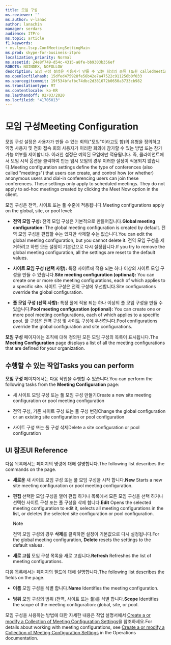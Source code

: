 ```yaml
---
title: 모임 구성
ms.reviewer: ''
ms.author: v-lanac
author: lanachin
manager: serdars
audience: ITPro
ms.topic: article
f1.keywords:
- ms.lync.lscp.ConfMeetingSettingMain
ms.prod: skype-for-business-itpro
localization_priority: Normal
ms.assetid: 24e8f749-d54c-4315-a8fe-bb9303b356ef
ROBOTS: NOINDEX, NOFOLLOW
description: 모임 구성 설정은 사용자가 만들 수 있는 회의의 종류 (또한 calledmeetings)를 정의 하 고 익명 사용자와 전화 접속 회의 사용자가 이러한 회의에 참가할 수 있는 방법을 제어 합니다. 이러한 설정은 예약된 모임에만 적용됩니다. 즉, 클라이언트에서 모임 시작 옵션을 클릭하여 만든 임시 모임의 경우 이러한 설정이 적용되지 않습니다.
ms.openlocfilehash: 15dfed475928fe56b42e7a47522c911256b0f033
ms.sourcegitcommit: 19f534bfafbc74dbc2d381672b0650a3733cb982
ms.translationtype: MT
ms.contentlocale: ko-KR
ms.lasthandoff: 02/03/2020
ms.locfileid: "41705013"
---
```

# <a name="meeting-configuration"></a><span data-ttu-id="9f80e-105">모임 구성</span><span class="sxs-lookup"><span data-stu-id="9f80e-105">Meeting Configuration</span></span>

<span data-ttu-id="9f80e-p102">모임 구성 설정은 사용자가 만들 수 있는 회의("모임"이라고도 함)의 유형을 정의하고 익명 사용자 및 전화 접속 회의 사용자가 이러한 회의에 참가할 수 있는 방법 또는 참가 가능 여부를 제어합니다. 이러한 설정은 예약된 모임에만 적용됩니다. 즉, 클라이언트에서 모임 시작 옵션을 클릭하여 만든 임시 모임의 경우 이러한 설정이 적용되지 않습니다.</span><span class="sxs-lookup"><span data-stu-id="9f80e-p102">Meeting configuration settings define the type of conferences (also called "meetings") that users can create, and control how (or whether) anonymous users and dial-in conferencing users can join these conferences. These settings only apply to scheduled meetings. They do not apply to ad-hoc meetings created by clicking the Meet Now option in the client.</span></span>

<span data-ttu-id="9f80e-109">모임 구성은 전역, 사이트 또는 풀 수준에 적용됩니다.</span><span class="sxs-lookup"><span data-stu-id="9f80e-109">Meeting configurations apply on the global, site, or pool level:</span></span>

- <span data-ttu-id="9f80e-110">**전역 모임 구성:** 전역 모임 구성은 기본적으로 만들어집니다.</span><span class="sxs-lookup"><span data-stu-id="9f80e-110">**Global meeting configuration:** The global meeting configuration is created by default.</span></span> <span data-ttu-id="9f80e-111">전역 모임 구성을 편집할 수는 있지만 삭제할 수는 없습니다.</span><span class="sxs-lookup"><span data-stu-id="9f80e-111">You can edit the global meeting configuration, but you cannot delete it.</span></span> <span data-ttu-id="9f80e-112">전역 모임 구성을 제거하려고 하면 모든 설정이 기본값으로 다시 설정됩니다.</span><span class="sxs-lookup"><span data-stu-id="9f80e-112">If you try to remove the global meeting configuration, all the settings are reset to the default values.</span></span>

- <span data-ttu-id="9f80e-113">**사이트 모임 구성 (선택 사항):** 특정 사이트에 적용 되는 하나 이상의 사이트 모임 구성을 만들 수 있습니다.</span><span class="sxs-lookup"><span data-stu-id="9f80e-113">**Site meeting configuration (optional):** You can create one or more site meeting configurations, each of which applies to a specific site.</span></span> <span data-ttu-id="9f80e-114">사이트 구성은 전역 구성에 우선합니다.</span><span class="sxs-lookup"><span data-stu-id="9f80e-114">Site configurations override the global configuration.</span></span>

- <span data-ttu-id="9f80e-115">**풀 모임 구성 (선택 사항):** 특정 풀에 적용 되는 하나 이상의 풀 모임 구성을 만들 수 있습니다.</span><span class="sxs-lookup"><span data-stu-id="9f80e-115">**Pool meeting configuration (optional):** You can create one or more pool meeting configurations, each of which applies to a specific pool.</span></span> <span data-ttu-id="9f80e-116">풀 구성은 전역 구성 및 사이트 구성에 우선합니다.</span><span class="sxs-lookup"><span data-stu-id="9f80e-116">Pool configurations override the global configuration and site configurations.</span></span>

<span data-ttu-id="9f80e-117">**모임 구성** 페이지에는 조직에 대해 정의된 모든 모임 구성의 목록이 표시됩니다.</span><span class="sxs-lookup"><span data-stu-id="9f80e-117">The **Meeting Configuration** page displays a list of all the meeting configurations that are defined for your organization.</span></span>

## <a name="tasks-you-can-perform"></a><span data-ttu-id="9f80e-118">수행할 수 있는 작업</span><span class="sxs-lookup"><span data-stu-id="9f80e-118">Tasks you can perform</span></span>

<span data-ttu-id="9f80e-119">**모임 구성** 페이지에서는 다음 작업을 수행할 수 있습니다.</span><span class="sxs-lookup"><span data-stu-id="9f80e-119">You can perform the following tasks from the **Meeting Configuration** page:</span></span>

- <span data-ttu-id="9f80e-120">새 사이트 모임 구성 또는 풀 모임 구성 만들기</span><span class="sxs-lookup"><span data-stu-id="9f80e-120">Create a new site meeting configuration or pool meeting configuration</span></span>

- <span data-ttu-id="9f80e-121">전역 구성, 기존 사이트 구성 또는 풀 구성 변경</span><span class="sxs-lookup"><span data-stu-id="9f80e-121">Change the global configuration or an existing site configuration or pool configuration</span></span>

- <span data-ttu-id="9f80e-122">사이트 구성 또는 풀 구성 삭제</span><span class="sxs-lookup"><span data-stu-id="9f80e-122">Delete a site configuration or pool configuration</span></span>

## <a name="ui-reference"></a><span data-ttu-id="9f80e-123">UI 참조</span><span class="sxs-lookup"><span data-stu-id="9f80e-123">UI Reference</span></span>

<span data-ttu-id="9f80e-124">다음 목록에서는 페이지의 명령에 대해 설명합니다.</span><span class="sxs-lookup"><span data-stu-id="9f80e-124">The following list describes the commands on the page.</span></span>

- <span data-ttu-id="9f80e-125">**새로운** 새 사이트 모임 구성 또는 풀 모임 구성을 시작 합니다.</span><span class="sxs-lookup"><span data-stu-id="9f80e-125">**New** Starts a new site meeting configuration or pool meeting configuration.</span></span>

- <span data-ttu-id="9f80e-126">**편집** 선택한 모임 구성을 열어 편집 하거나 목록에서 모든 모임 구성을 선택 하거나 선택한 사이트 구성 또는 풀 구성을 삭제 합니다.</span><span class="sxs-lookup"><span data-stu-id="9f80e-126">**Edit** Opens the selected meeting configuration to edit it, selects all meeting configurations in the list, or deletes the selected site configuration or pool configuration.</span></span>

    > [!NOTE]
    > <span data-ttu-id="9f80e-127">전역 모임 구성의 경우 **삭제**를 클릭하면 설정이 기본값으로 다시 설정됩니다.</span><span class="sxs-lookup"><span data-stu-id="9f80e-127">For the global meeting configuration, **Delete** resets the settings to the default values.</span></span>

- <span data-ttu-id="9f80e-128">**새로 고침** 모임 구성 목록을 새로 고칩니다.</span><span class="sxs-lookup"><span data-stu-id="9f80e-128">**Refresh** Refreshes the list of meeting configurations.</span></span>

<span data-ttu-id="9f80e-129">다음 목록에서는 페이지의 필드에 대해 설명합니다.</span><span class="sxs-lookup"><span data-stu-id="9f80e-129">The following list describes the fields on the page.</span></span>

- <span data-ttu-id="9f80e-130">**이름** 모임 구성을 식별 합니다.</span><span class="sxs-lookup"><span data-stu-id="9f80e-130">**Name** Identifies the meeting configuration.</span></span>

- <span data-ttu-id="9f80e-131">**범위** 모임 구성의 범위 (전역, 사이트 또는 풀)를 식별 합니다.</span><span class="sxs-lookup"><span data-stu-id="9f80e-131">**Scope** Identifies the scope of the meeting configuration: global, site, or pool.</span></span>

<span data-ttu-id="9f80e-132">모임 구성을 사용하는 방법에 대한 자세한 내용은 작업 설명서에서 [Create a or modify a Collection of Meeting Configuration Settings](https://technet.microsoft.com/library/ce6773c1-a0d5-4405-8e32-33a6f3a46a1a.aspx)을 참조하세요.</span><span class="sxs-lookup"><span data-stu-id="9f80e-132">For details about working with meeting configurations, see [Create a or modify a Collection of Meeting Configuration Settings](https://technet.microsoft.com/library/ce6773c1-a0d5-4405-8e32-33a6f3a46a1a.aspx) in the Operations documentation.</span></span>



